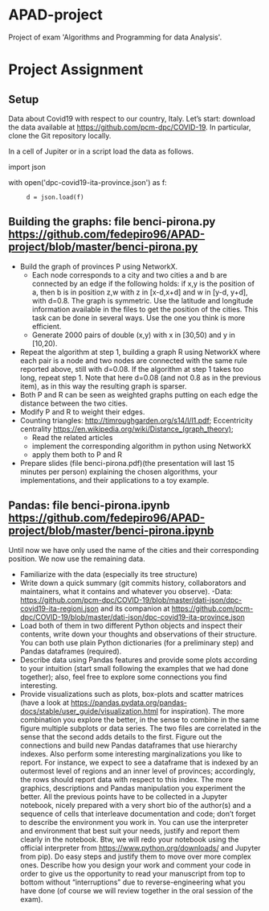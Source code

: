 # APAD-project
Project of exam 'Algorithms and Programming for data Analysis'.

# Project Assignment
## Setup

Data about Covid19 with respect to our country, Italy.
Let’s start: download the data available at https://github.com/pcm-dpc/COVID-19. In particular, clone the Git repository locally.

In a cell of Jupiter or in a script load the data as follows.

import json

with open('dpc-covid19-ita-province.json') as f:

         d = json.load(f)

## Building the graphs: file benci-pirona.py https://github.com/fedepiro96/APAD-project/blob/master/benci-pirona.py

- Build the graph of provinces P using NetworkX.
  - Each node corresponds to a city and two cities a and b are connected by an edge if the following holds: if x,y is the position of a, then b is in position z,w with z in [x-d,x+d] and w in [y-d, y+d], with d=0.8. The graph is symmetric. Use the latitude and longitude information available in the files to get the position of the cities. This task can be done in several ways. Use the one you think is more efficient.
  - Generate 2000 pairs of double (x,y) with x in [30,50) and y in [10,20).
- Repeat the algorithm at step 1, building a graph R using NetworkX where each pair is a node and two nodes are connected with the same rule reported above, still with d=0.08. If the algorithm at step 1 takes too long, repeat step 1. Note that here d=0.08 (and not 0.8 as in the previous item), as in this way the resulting graph is sparser.
- Both P and R can be seen as weighted graphs putting on each edge the distance between the two cities.
- Modify P and R to weight their edges.
- Counting triangles: http://timroughgarden.org/s14/l/l1.pdf;
  Eccentricity centrality https://en.wikipedia.org/wiki/Distance_(graph_theory);
  - Read the related articles
  - implement the corresponding algorithm in python using NetworkX
  - apply them both to P and R
- Prepare slides (file benci-pirona.pdf)(the presentation will last 15 minutes per person) explaining the chosen algorithms, your implementations, and their applications to a toy example.

## Pandas: file benci-pirona.ipynb https://github.com/fedepiro96/APAD-project/blob/master/benci-pirona.ipynb

Until now we have only used the name of the cities and their corresponding position. We now use the remaining data.

- Familiarize with the data (especially its tree structure)
- Write down a quick summary (git commits history, collaborators and maintainers, what it contains and whatever you observe).
-Data: https://github.com/pcm-dpc/COVID-19/blob/master/dati-json/dpc-covid19-ita-regioni.json and its companion at https://github.com/pcm-dpc/COVID-19/blob/master/dati-json/dpc-covid19-ita-province.json
- Load both of them in two different Python objects and inspect their contents, write down your thoughts and observations of their structure. You can both use plain Python dictionaries (for a preliminary step) and Pandas dataframes (required).
- Describe data using Pandas features and provide some plots according to your intuition (start small following the examples that we had done together); also, feel free to explore some connections you find interesting.
- Provide visualizations such as plots, box-plots and scatter matrices (have a look at https://pandas.pydata.org/pandas-docs/stable/user_guide/visualization.html  for inspiration). The more combination you explore the better, in the sense to combine in the same figure multiple subplots or data series.
The two files are correlated in the sense that the second adds details to the first. Figure out the connections and build new Pandas dataframes that use hierarchy indexes. Also perform some interesting marginalizations you like to report.
For instance, we expect to see a dataframe that is indexed by an outermost level of regions and an inner level of provinces; accordingly, the rows should report data with respect to this index.
The more graphics, descriptions and Pandas manipulation you experiment the better.
All the previous points have to be collected in a Jupyter notebook, nicely prepared with a very short bio of the author(s) and a sequence of cells that interleave documentation and code; don’t forget to describe the environment you work in.
You can use the interpreter and environment that best suit your needs, justify and report them clearly in the notebook. Btw, we will redo your notebook using the official interpreter from https://www.python.org/downloads/ and Jupyter from pip).
Do easy steps and justify them to move over more complex ones. Describe how you design your work and comment your code in order to give us the opportunity to read your manuscript from top to bottom without “interruptions” due to reverse-engineering what you have done (of course we will review together in the oral session of the exam).
